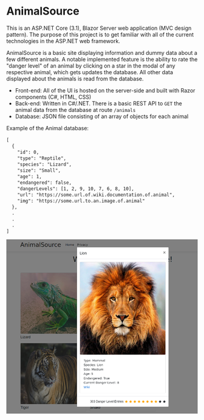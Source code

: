 # AnimalSource

This is an ASP.NET Core (3.1), Blazor Server web application (MVC design pattern). The purpose of this project is to get familiar with all of the current technologies in the ASP.NET web framework.

AnimalSource is a basic site displaying information and dummy data about a few different animals. A notable implemented feature is the ability to rate the "danger level" of an animal by clicking on a star in the modal of any respective animal, which gets updates the database. All other data displayed about the animals is read from the database.

* Front-end: All of the UI is hosted on the server-side and built with Razor components (C#, HTML, CSS)
* Back-end: Written in C#/.NET. There is a basic REST API to `GET` the animal data from the database at route `/animals`
* Database: JSON file consisting of an array of objects for each animal

Example of the Animal database:
```
[
  {
    "id": 0,
    "type": "Reptile",
    "species": "Lizard",
    "size": "Small",
    "age": 1,
    "endangered": false,
    "dangerLevels": [1, 2, 9, 10, 7, 6, 8, 10],
    "url": "https://some.url.of.wiki.documentation.of.animal",
    "img": "https://some.url.to.an.image.of.animal"
  },
  .
  .
  .
]
```

![Test Image 1](./AnimalSource.png)
